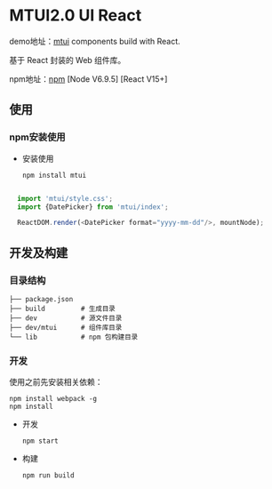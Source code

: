 # MTUI2.0 UI React

demo地址：[mtui] components build with React.

基于 React 封装的 Web 组件库。

npm地址：[npm](https://www.npmjs.com/package/mtui)  [Node V6.9.5]  [React V15+] 

## 使用

### npm安装使用

- 安装使用
  ```
  npm install mtui
  ```

```javascript

  import 'mtui/style.css';
  import {DatePicker} from 'mtui/index';

  ReactDOM.render(<DatePicker format="yyyy-mm-dd"/>, mountNode);

```   

## 开发及构建

### 目录结构
```
├── package.json
├── build         # 生成目录
├── dev           # 源文件目录 
├── dev/mtui      # 组件库目录 
└── lib           # npm 包构建目录
```

### 开发

使用之前先安装相关依赖：
```
npm install webpack -g
npm install
```
- 开发
  ```
  npm start
  ```
- 构建
  ```
  npm run build
  ```
[mtui]: http://mtui.h5ds.com/

